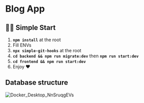 # Blog App

## 🏃‍♂️ Simple Start

1. **`npm install`** at the root
2. Fill ENVs
3. **`npx simple-git-hooks`** at the root
4. **`cd backend && npm run migrate:dev`** then **`npm run start:dev`**
5. **`cd frontend && npm run start:dev`**
6. Enjoy ❤️

## Database structure

![Docker_Desktop_NnSruqgEVs](https://user-images.githubusercontent.com/93705949/230775135-250f1fa3-973a-4217-a1e8-66032e9c0fed.png)

